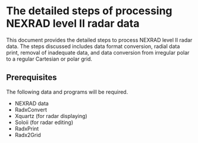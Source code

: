 # The detailed steps of processing NEXRAD level II radar data 

This document provides the detailed steps to process NEXRAD level II radar data. The steps discussed includes data format conversion, radial data print, removal of inadequate data, and data conversion from irregular polar to a regular Cartesian or polar grid.

## Prerequisites
The following data and programs will be required.

- NEXRAD data
- RadxConvert
- Xquartz (for radar displaying)
- Soloii (for radar editing)
- RadxPrint
- Radx2Grid
